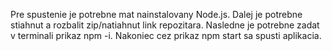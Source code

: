 Pre spustenie je potrebne mat nainstalovany Node.js.
Dalej je potrebne stiahnut a rozbalit zip/natiahnut link repozitara.
Nasledne je potrebne zadat v terminali prikaz npm -i.
Nakoniec cez prikaz npm start sa spusti aplikacia.
